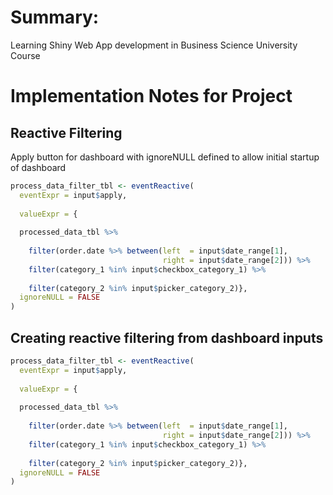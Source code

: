 # Summary:
Learning Shiny Web App development in Business Science University Course

# Implementation Notes for Project


## Reactive Filtering
Apply button for dashboard with ignoreNULL defined to allow initial startup of dashboard

```r
process_data_filter_tbl <- eventReactive(
  eventExpr = input$apply, 
  
  valueExpr = {
  
  processed_data_tbl %>%
    
    filter(order.date %>% between(left  = input$date_range[1], 
                                  right = input$date_range[2])) %>%
    filter(category_1 %in% input$checkbox_category_1) %>%
    
    filter(category_2 %in% input$picker_category_2)},
  ignoreNULL = FALSE
)
```

## Creating reactive filtering from dashboard inputs
```r
process_data_filter_tbl <- eventReactive(
  eventExpr = input$apply, 
  
  valueExpr = {
  
  processed_data_tbl %>%
    
    filter(order.date %>% between(left  = input$date_range[1], 
                                  right = input$date_range[2])) %>%
    filter(category_1 %in% input$checkbox_category_1) %>%
    
    filter(category_2 %in% input$picker_category_2)},
  ignoreNULL = FALSE
)
```